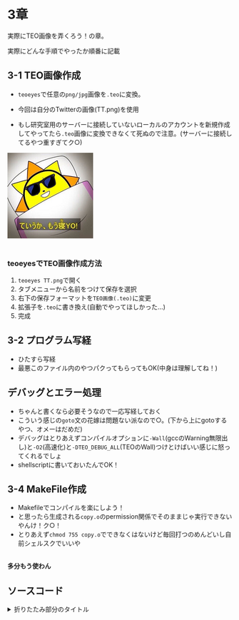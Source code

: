 # 3章

実際にTEO画像を弄くろう！の章。

実際にどんな手順でやったか順番に記載

## 3-1 TEO画像作成

- `teoeyes`で任意の`png/jpg`画像を`.teo`に変換。

- 今回は自分のTwitterの画像(TT.png)を使用

- もし研究室用のサーバーに接続していないローカルのアカウントを新規作成してやってたら`.teo`画像に変換できなくて死ぬので注意。(サーバーに接続してるやつ重すぎてク○)

![TT](../TT.png)<br>
<br>

### teoeyesでTEO画像作成方法

1. `teoeyes TT.png`で開く
2. タブメニューから名前をつけて保存を選択
3. 右下の保存フォーマットを`TEO画像(.teo)`に変更
4. 拡張子を`.teo`に書き換え(自動でやってほしかった...)
5. 完成

## 3-2 プログラム写経
- ひたすら写経
- 最悪このファイル内のやつパクってもらってもOK(中身は理解してね！)

## デバッグとエラー処理
- ちゃんと書くなら必要そうなので一応写経しておく
- こういう感じの`goto`文の花嫁は問題ない派なので○。(下から上にgotoするやつ、オメーはだめだ)
- デバッグはとりあえずコンパイルオプションに`-Wall`(gccのWarning無限出し)と`-O2`(高速化)と`-DTEO_DEBUG_ALL`(TEOのWall)つけとけばいい感じに怒ってくれるでしょ
- shellscriptに書いておいたんでOK！

## 3-4 MakeFile作成
- Makefileでコンパイルを楽にしよう！
- と思ったら生成される`copy.o`のpermission関係でそのままじゃ実行できないやんけ！ク○！
- とりあえず`chmod 755 copy.o`でできなくはないけど毎回打つのめんどいし自前シェルスクでいいや
<br>
<b>多分もう使わん</b>

## ソースコード
<details>
<summary>折りたたみ部分のタイトル</summary>
<script src="https://gist-it.appspot.com/honehaniwa/TEO-enshu/blob/main/3/copy.c"></script>
</details>
